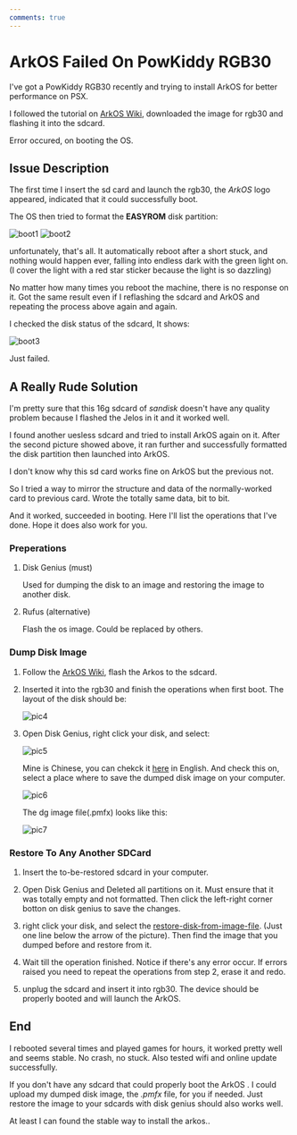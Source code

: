 ```yaml
---
comments: true
---
```


# ArkOS Failed On PowKiddy RGB30

I've got a PowKiddy RGB30 recently and trying to install ArkOS for better performance on PSX. 

I followed the tutorial on [ArkOS Wiki](https://github.com/christianhaitian/arkos/wiki), downloaded the image for rgb30 and flashing it into the sdcard.

Error occured, on booting the OS.

## Issue Description

The first time I insert the sd card and launch the rgb30, the *ArkOS* logo appeared, indicated that it could successfully boot.

The OS then tried to format the **EASYROM** disk partition:

![boot1](./asserts/pic1.png)
![boot2](./asserts/pic2.png)

unfortunately, that's all. It automatically reboot after a short stuck, and nothing would happen ever, falling into endless dark with the green light on. (I cover the light with a red star sticker because the light is so dazzling)

No matter how many times you reboot the machine, there is no response on it. Got the same result even if I reflashing the sdcard and ArkOS and repeating the process above again and again.

I checked the disk status of the sdcard, It shows:

![boot3](./asserts/pic3.png)

Just failed.

## A Really Rude Solution

I'm pretty sure that this 16g sdcard of *sandisk* doesn't have any quality problem because I flashed the Jelos in it and it worked well.

I found another uesless sdcard and tried to install ArkOS again on it. After the second picture showed above, it ran further and successfully formatted the disk partition then launched into ArkOS.

I don't know why this sd card works fine on ArkOS but the previous not.

So I tried a way to mirror the structure and data of the normally-worked card to previous card. Wrote the totally same data, bit to bit.

And it worked, succeeded in booting. Here I'll list the operations that I've done. Hope it does also work for you.

### Preperations

1. Disk Genius (must)

    Used for dumping the disk to an image and restoring the image to another disk.

2. Rufus (alternative)

    Flash the os image. Could be replaced by others.

### Dump Disk Image

1. Follow the [ArkOS Wiki](https://github.com/christianhaitian/arkos/wiki), flash the Arkos to the sdcard.

2. Inserted it into the rgb30 and finish the operations when first boot. The layout of the disk should be:

    ![pic4](./asserts/pic4.png)

3. Open Disk Genius, right click your disk, and select:

    ![pic5](./asserts/pic5.png)

    Mine is Chinese, you can chekck it [here](https://www.diskgenius.com/manual/backup-disk-to-image-file.php) in English. And check this on, select a place where to save the dumped disk image on your computer.

    ![pic6](./asserts/pic6.png)
    
    The dg image file(.pmfx) looks like this:

    ![pic7](./asserts/pic7.png)

### Restore To Any Another SDCard

1. Insert the to-be-restored sdcard in your computer. 

2. Open Disk Genius and Deleted all partitions on it. Must ensure that it was totally empty and not formatted. Then click the left-right corner botton on disk genius to save the changes.

3. right click your disk, and select the [restore-disk-from-image-file](https://www.diskgenius.com/manual/restore-disk-from-image-file.php). (Just one line below the arrow of the picture). Then find the image that you dumped before and restore from it.

4. Wait till the operation finished. Notice if there's any error occur. If errors raised you need to repeat the operations from step 2, erase it and redo.

5. unplug the sdcard and insert it into rgb30. The device should be properly booted and will launch the ArkOS.

## End

I rebooted several times and played games for hours, it worked pretty well and seems stable. No crash, no stuck. Also tested wifi and online update successfully.

If you don't have any sdcard that could properly boot the ArkOS . I could upload my dumped disk image, the *.pmfx* file, for you if needed. Just restore the image to your sdcards with disk genius should also works well.

At least I can found the stable way to install the arkos..
